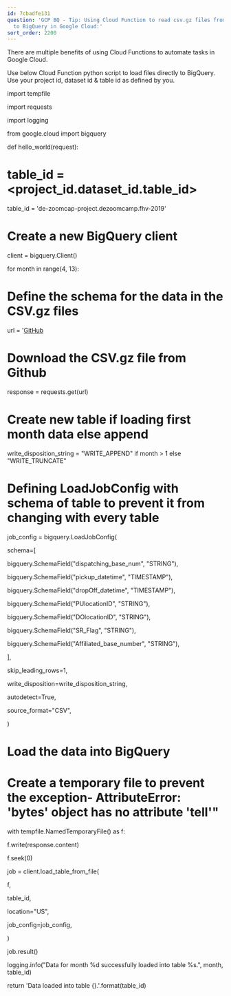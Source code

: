 ```yaml
---
id: 7cbadfe131
question: 'GCP BQ - Tip: Using Cloud Function to read csv.gz files from github directly
  to BigQuery in Google Cloud:'
sort_order: 2200
---
```


There are multiple benefits of using Cloud Functions to automate tasks in Google Cloud.

Use below Cloud Function python script to load files directly to BigQuery. Use your project id, dataset id & table id as defined by you.

import tempfile

import requests

import logging

from google.cloud import bigquery

def hello_world(request):

# table_id = <project_id.dataset_id.table_id>

table_id = 'de-zoomcap-project.dezoomcamp.fhv-2019'

# Create a new BigQuery client

client = bigquery.Client()

for month in range(4, 13):

# Define the schema for the data in the CSV.gz files

url = '[GitHub](https://github.com/DataTalksClub/nyc-tlc-data/releases/download/fhv/fhv_tripdata_2019-{:02d}.csv.gz'.format(mont)h)

# Download the CSV.gz file from Github

response = requests.get(url)

# Create new table if loading first month data else append

write_disposition_string = "WRITE_APPEND" if month > 1 else "WRITE_TRUNCATE"

# Defining LoadJobConfig with schema of table to prevent it from changing with every table

job_config = bigquery.LoadJobConfig(

schema=[

bigquery.SchemaField("dispatching_base_num", "STRING"),

bigquery.SchemaField("pickup_datetime", "TIMESTAMP"),

bigquery.SchemaField("dropOff_datetime", "TIMESTAMP"),

bigquery.SchemaField("PUlocationID", "STRING"),

bigquery.SchemaField("DOlocationID", "STRING"),

bigquery.SchemaField("SR_Flag", "STRING"),

bigquery.SchemaField("Affiliated_base_number", "STRING"),

],

skip_leading_rows=1,

write_disposition=write_disposition_string,

autodetect=True,

source_format="CSV",

)

# Load the data into BigQuery

# Create a temporary file to prevent the exception- AttributeError: 'bytes' object has no attribute 'tell'"

with tempfile.NamedTemporaryFile() as f:

f.write(response.content)

f.seek(0)

job = client.load_table_from_file(

f,

table_id,

location="US",

job_config=job_config,

)

job.result()

logging.info("Data for month %d successfully loaded into table %s.", month, table_id)

return 'Data loaded into table {}.'.format(table_id)

